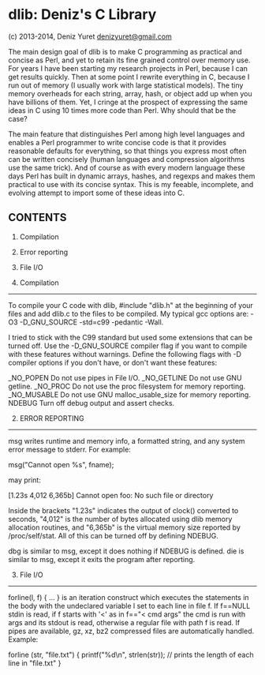 dlib: Deniz's C Library
===========================
(c) 2013-2014, Deniz Yuret <denizyuret@gmail.com>

The main design goal of dlib is to make C programming as practical and
concise as Perl, and yet to retain its fine grained control over
memory use.  For years I have been starting my research projects in
Perl, because I can get results quickly.  Then at some point I rewrite
everything in C, because I run out of memory (I usually work with
large statistical models).  The tiny memory overheads for each string,
array, hash, or object add up when you have billions of them.  Yet, I
cringe at the prospect of expressing the same ideas in C using 10
times more code than Perl.  Why should that be the case?

The main feature that distinguishes Perl among high level languages
and enables a Perl programmer to write concise code is that it
provides reasonable defaults for everything, so that things you
express most often can be written concisely (human languages and
compression algorithms use the same trick).  And of course as with
every modern language these days Perl has built in dynamic arrays,
hashes, and regexps and makes them practical to use with its concise
syntax.  This is my feeable, incomplete, and evolving attempt to
import some of these ideas into C.


CONTENTS
--------
1. Compilation
2. Error reporting
3. File I/O


1. Compilation
--------------

To compile your C code with dlib, #include "dlib.h" at the beginning
of your files and add dlib.c to the files to be compiled.  My typical
gcc options are: -O3 -D_GNU_SOURCE -std=c99 -pedantic -Wall.

I tried to stick with the C99 standard but used some extensions that
can be turned off.  Use the -D_GNU_SOURCE compiler flag if you want to
compile with these features without warnings.  Define the following
flags with -D compiler options if you don't have, or don't want these
features:

_NO_POPEN	Do not use pipes in File I/O.
_NO_GETLINE	Do not use GNU getline.
_NO_PROC	Do not use the proc filesystem for memory reporting.
_NO_MUSABLE	Do not use GNU malloc_usable_size for memory reporting.
NDEBUG		Turn off debug output and assert checks.


2. ERROR REPORTING
------------------

msg writes runtime and memory info, a formatted string, and any system
error message to stderr.  For example:

   msg("Cannot open %s", fname);

may print:

[1.23s 4,012 6,365b] Cannot open foo: No such file or directory

Inside the brackets "1.23s" indicates the output of clock() converted
to seconds, "4,012" is the number of bytes allocated using dlib memory
allocation routines, and "6,365b" is the virtual memory size reported
by /proc/self/stat.  All of this can be turned off by defining NDEBUG.

dbg is similar to msg, except it does nothing if NDEBUG is defined.
die is similar to msg, except it exits the program after reporting.


3. File I/O
-----------



 forline(l, f) { ... } is an iteration construct which executes the
   statements in the body with the undeclared variable l set to each
   line in file f.  If f==NULL stdin is read, if f starts with '<' as
   in f=="< cmd args" the cmd is run with args and its stdout is read,
   otherwise a regular file with path f is read.  If pipes are
   available, gz, xz, bz2 compressed files are automatically handled.
   Example:

   forline (str, "file.txt") {
     printf("%d\n", strlen(str));  // prints the length of each line in "file.txt"
   }

